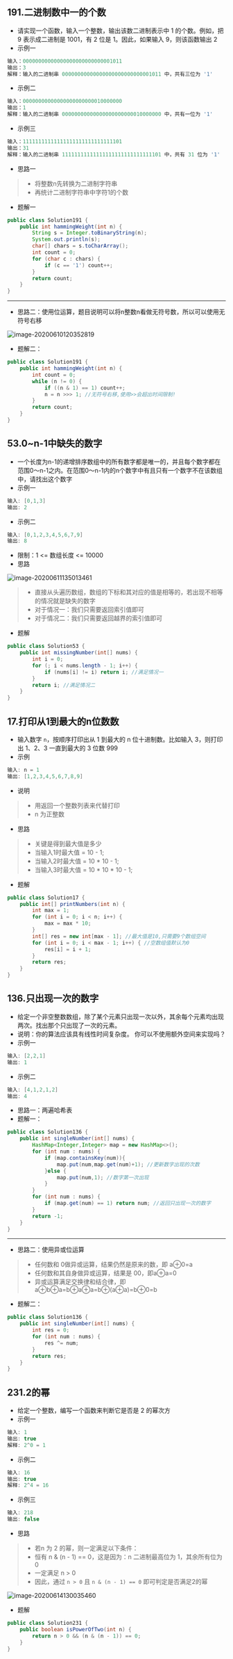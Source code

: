 ## 191.二进制数中一的个数

- 请实现一个函数，输入一个整数，输出该数二进制表示中 1 的个数。例如，把 9 表示成二进制是 1001，有 2 位是 1。因此，如果输入 9，则该函数输出 2
- 示例一

```java
输入：00000000000000000000000000001011
输出：3
解释：输入的二进制串 00000000000000000000000000001011 中，共有三位为 '1'
```

- 示例二

```java
输入：00000000000000000000000010000000
输出：1
解释：输入的二进制串 00000000000000000000000010000000 中，共有一位为 '1'
```

- 示例三

```java
输入：11111111111111111111111111111101
输出：31
解释：输入的二进制串 11111111111111111111111111111101 中，共有 31 位为 '1'
```

- 思路一

>- 将整数n先转换为二进制字符串
>- 再统计二进制字符串中字符1的个数

- 题解一

```java
public class Solution191 {
    public int hammingWeight(int n) {
        String s = Integer.toBinaryString(n);
        System.out.println(s);
        char[] chars = s.toCharArray();
        int count = 0;
        for (char c : chars) {
            if (c == '1') count++;
        }
        return count;
    }
}
```

---

- 思路二：使用位运算，题目说明可以将n整数n看做无符号数，所以可以使用无符号右移

![image-20200610120352819](图片.assets/image-20200610120352819.png)

- 题解二：

```java
public class Solution191 {
    public int hammingWeight(int n) {
        int count = 0;
        while (n != 0) {
            if ((n & 1) == 1) count++;
            n = n >>> 1; //无符号右移,使用>>会超出时间限制!
        }
        return count;
    }
}
```

## 53.0~n-1中缺失的数字

- 一个长度为n-1的递增排序数组中的所有数字都是唯一的，并且每个数字都在范围0～n-1之内。在范围0～n-1内的n个数字中有且只有一个数字不在该数组中，请找出这个数字
- 示例一

```java
输入: [0,1,3]
输出: 2
```

- 示例二

```java
输入: [0,1,2,3,4,5,6,7,9]
输出: 8
```

- 限制：1 <= 数组长度 <= 10000
- 思路

![image-20200611135013461](图片.assets/image-20200611135013461.png)

>- 直接从头遍历数组，数组的下标和其对应的值是相等的，若出现不相等的情况就是缺失的数字
>- 对于情况一：我们只需要返回索引值即可
>- 对于情况二：我们只需要返回越界的索引值即可

- 题解

```java
public class Solution53 {
    public int missingNumber(int[] nums) {
        int i = 0;
        for (; i < nums.length - 1; i++) {
            if (nums[i] != i) return i; //满足情况一
        }
        return i; //满足情况二
    }
}
```

## 17.打印从1到最大的n位数数

- 输入数字 `n`，按顺序打印出从 1 到最大的 n 位十进制数。比如输入 3，则打印出 1、2、3 一直到最大的 3 位数 999
- 示例

```java
输入: n = 1
输出: [1,2,3,4,5,6,7,8,9]
```

- 说明

>- 用返回一个整数列表来代替打印
>- n 为正整数

- 思路

>- 关键是得到最大值是多少
>- 当输入1时最大值 = 10 - 1;
>- 当输入2时最大值 = 10 * 10 - 1;
>- 当输入3时最大值 = 10 * 10 * 10 - 1;

- 题解

```java
public class Solution17 {
    public int[] printNumbers(int n) {
        int max = 1;
        for (int i = 0; i < n; i++) {
            max = max * 10;
        }
        int[] res = new int[max - 1]; //最大值是10,只需要9个数组空间
        for (int i = 0; i < max - 1; i++) { //空数组值默认为0
            res[i] = i + 1;
        }
        return res;
    }
}
```

## 136.只出现一次的数字

- 给定一个非空整数数组，除了某个元素只出现一次以外，其余每个元素均出现两次。找出那个只出现了一次的元素。
- 说明：你的算法应该具有线性时间复杂度。 你可以不使用额外空间来实现吗？
- 示例一

```java
输入: [2,2,1]
输出: 1
```

- 示例二

```java
输入: [4,1,2,1,2]
输出: 4
```

- 思路一：两遍哈希表
- 题解一：

```java
public class Solution136 {
    public int singleNumber(int[] nums) {
        HashMap<Integer,Integer> map = new HashMap<>();
        for (int num : nums) {
            if (map.containsKey(num)){
                map.put(num,map.get(num)+1); //更新数字出现的次数
            }else {
                map.put(num,1); //数字第一次出现
            }
        }
        for (int num : nums) {
            if (map.get(num) == 1) return num; //返回只出现一次的数字
        }
        return -1;
    }
}
```

---

- 思路二：使用异或位运算

>- 任何数和 0做异或运算，结果仍然是原来的数，即 a⊕0=a
>- 任何数和其自身做异或运算，结果是 00，即a⊕a=0
>- 异或运算满足交换律和结合律，即 a⊕b⊕a=b⊕a⊕a=b⊕(a⊕a)=b⊕0=b

- 题解二：

```java
public class Solution136 {
    public int singleNumber(int[] nums) {
        int res = 0;
        for (int num : nums) {
            res ^= num;
        }
        return res;
    }
}
```

## 231.2的幂

- 给定一个整数，编写一个函数来判断它是否是 2 的幂次方
- 示例一

```java
输入: 1
输出: true
解释: 2^0 = 1
```

- 示例二

```java
输入: 16
输出: true
解释: 2^4 = 16
```

- 示例三

```java
输入: 218
输出: false
```

- 思路

>- 若n 为 2 的幂，则一定满足以下条件：
>- 恒有 n & (n - 1) == 0，这是因为：n 二进制最高位为 1，其余所有位为 0
>- 一定满足 n > 0
>- 因此，通过 `n > 0` 且 `n & (n - 1) == 0` 即可判定是否满足2的幂

![image-20200614130035460](图片.assets/image-20200614130035460.png)

- 题解

```java
public class Solution231 {
    public boolean isPowerOfTwo(int n) {
        return n > 0 && (n & (n - 1)) == 0;
    }
}
```